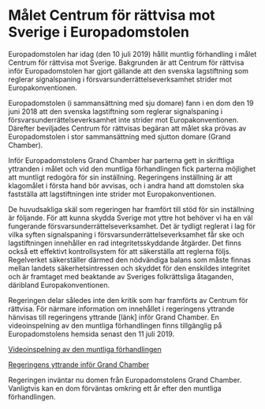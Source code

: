 # Målet Centrum för rättvisa mot Sverige i Europadomstolen

Europadomstolen har idag (den 10 juli 2019\) hållit muntlig förhandling i målet Centrum för rättvisa mot Sverige. Bakgrunden är att Centrum för rättvisa inför Europadomstolen har gjort gällande att den svenska lagstiftning som reglerar signalspaning i försvarsunderrättelseverksamhet strider mot Europakonventionen.


Europadomstolen (i sammansättning med sju domare) fann i en dom den 19 juni 2018 att den svenska lagstiftning som reglerar signalspaning i försvarsunderrättelseverksamhet inte strider mot Europakonventionen. Därefter beviljades Centrum för rättvisas begäran att målet ska prövas av Europa­domstolen i stor sammansättning med sjutton domare (Grand Chamber).

Inför Europadomstolens Grand Chamber har parterna gett in skriftliga yttranden i målet och vid den muntliga förhandlingen fick parterna möjlighet att muntligt redogöra för sin inställning. Regeringens inställning är att klagomålet i första hand bör avvisas, och i andra hand att domstolen ska fastställa att lagstiftningen inte strider mot Europakonventionen.

De huvudsakliga skäl som regeringen har framfört till stöd för sin inställning är följande. För att kunna skydda Sverige mot yttre hot behöver vi ha en väl fungerande försvarsunderrättelseverksamhet. Det är tydligt reglerat i lag för vilka syften signalspaning i försvarsunderrättelse­verksamhet får ske och lagstiftningen innehåller en rad integritetsskyddande åtgärder. Det finns också ett effektivt kontrollsystem för att säkerställa att reglerna följs. Regelverket säkerställer därmed den nödvändiga balans som måste finnas mellan landets säkerhetsintressen och skyddet för den enskildes integritet och är framtaget med beaktande av Sveriges folkrättsliga åtaganden, däribland Europakonventionen.

Regeringen delar således inte den kritik som har framförts av Centrum för rättvisa. För närmare information om innehållet i regeringens yttrande hänvisas till regeringens yttrande \[länk] inför Grand Chamber. En videoinspelning av den muntliga förhandlingen finns tillgänglig på Europadomstolens hemsida senast den 11 juli 2019\.

[Videoinspelning av den muntliga förhandlingen](https://www.echr.coe.int/Pages/home.aspx?p=hearings&c=#n1347951547702_pointer)

[Regeringens yttrande inför Grand Chamber](/contentassets/2a27386f5a2a41ab8935bde54dee0e44/35252-08_cfr_-gc_govt_obs_190503.pdf)

Regeringen inväntar nu domen från Europadomstolens Grand Chamber. Vanligtvis kan en dom förväntas omkring ett år efter den muntliga förhandlingen.
